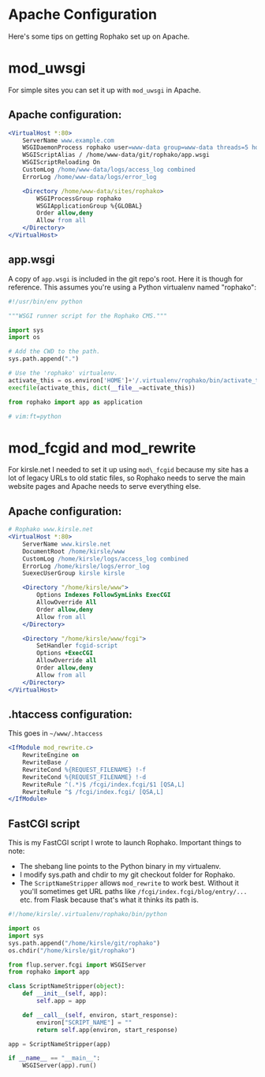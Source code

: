 # Apache Configuration

Here's some tips on getting Rophako set up on Apache.

# mod\_uwsgi

For simple sites you can set it up with `mod_uwsgi` in Apache.

## Apache configuration:

```apache
<VirtualHost *:80>
    ServerName www.example.com
    WSGIDaemonProcess rophako user=www-data group=www-data threads=5 home=/home/www-data/git/rophako
    WSGIScriptAlias / /home/www-data/git/rophako/app.wsgi
    WSGIScriptReloading On
    CustomLog /home/www-data/logs/access_log combined
    ErrorLog /home/www-data/logs/error_log

    <Directory /home/www-data/sites/rophako>
        WSGIProcessGroup rophako
        WSGIApplicationGroup %{GLOBAL}
        Order allow,deny
        Allow from all
    </Directory>
</VirtualHost>
```

## app.wsgi

A copy of `app.wsgi` is included in the git repo's root. Here it is though for reference. This assumes you're
using a Python virtualenv named "rophako":

```python
#!/usr/bin/env python

"""WSGI runner script for the Rophako CMS."""

import sys
import os

# Add the CWD to the path.
sys.path.append(".")

# Use the 'rophako' virtualenv.
activate_this = os.environ['HOME']+'/.virtualenv/rophako/bin/activate_this.py'
execfile(activate_this, dict(__file__=activate_this))

from rophako import app as application

# vim:ft=python
```


# mod\_fcgid and mod\_rewrite

For kirsle.net I needed to set it up using `mod\_fcgid` because my site has a lot
of legacy URLs to old static files, so Rophako needs to serve the main website
pages and Apache needs to serve everything else.

## Apache configuration:

```apache
# Rophako www.kirsle.net
<VirtualHost *:80>
    ServerName www.kirsle.net
    DocumentRoot /home/kirsle/www
    CustomLog /home/kirsle/logs/access_log combined
    ErrorLog /home/kirsle/logs/error_log
    SuexecUserGroup kirsle kirsle

    <Directory "/home/kirsle/www">
        Options Indexes FollowSymLinks ExecCGI
        AllowOverride All
        Order allow,deny
        Allow from all
    </Directory>

    <Directory "/home/kirsle/www/fcgi">
        SetHandler fcgid-script
        Options +ExecCGI
        AllowOverride all
        Order allow,deny
        Allow from all
    </Directory>
</VirtualHost>
```

## .htaccess configuration:

This goes in `~/www/.htaccess`

```apache
<IfModule mod_rewrite.c>
    RewriteEngine on
    RewriteBase /
    RewriteCond %{REQUEST_FILENAME} !-f
    RewriteCond %{REQUEST_FILENAME} !-d
    RewriteRule ^(.*)$ /fcgi/index.fcgi/$1 [QSA,L]
    RewriteRule ^$ /fcgi/index.fcgi/ [QSA,L]
</IfModule>
```

## FastCGI script

This is my FastCGI script I wrote to launch Rophako. Important things to note:

* The shebang line points to the Python binary in my virtualenv.
* I modify sys.path and chdir to my git checkout folder for Rophako.
* The `ScriptNameStripper` allows `mod_rewrite` to work best. Without it you'll
  sometimes get URL paths like `/fcgi/index.fcgi/blog/entry/...` etc. from Flask
  because that's what it thinks its path is.

```python
#!/home/kirsle/.virtualenv/rophako/bin/python

import os
import sys
sys.path.append("/home/kirsle/git/rophako")
os.chdir("/home/kirsle/git/rophako")

from flup.server.fcgi import WSGIServer
from rophako import app

class ScriptNameStripper(object):
    def __init__(self, app):
        self.app = app

    def __call__(self, environ, start_response):
        environ["SCRIPT_NAME"] = ""
        return self.app(environ, start_response)

app = ScriptNameStripper(app)

if __name__ == "__main__":
    WSGIServer(app).run()
```
